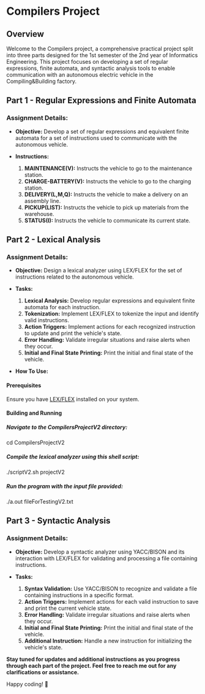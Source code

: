 # Compilers Project

## Overview

Welcome to the Compilers project, a comprehensive practical project split into three parts designed for the 1st semester of the 2nd year of Informatics Engineering. This project focuses on developing a set of regular expressions, finite automata, and syntactic analysis tools to enable communication with an autonomous electric vehicle in the Compiling&Building factory.

## Part 1 - Regular Expressions and Finite Automata
### Assignment Details:

- **Objective:**
  Develop a set of regular expressions and equivalent finite automata for a set of instructions used to communicate with the autonomous vehicle.

- **Instructions:**
  1. **MAINTENANCE(V):** Instructs the vehicle to go to the maintenance station.
  2. **CHARGE-BATTERY(V):** Instructs the vehicle to go to the charging station.
  3. **DELIVERY(L,M,Q):** Instructs the vehicle to make a delivery on an assembly line.
  4. **PICKUP(LIST):** Instructs the vehicle to pick up materials from the warehouse.
  5. **STATUS(I):** Instructs the vehicle to communicate its current state.

## Part 2 - Lexical Analysis
### Assignment Details:

- **Objective:**
  Design a lexical analyzer using LEX/FLEX for the set of instructions related to the autonomous vehicle.

- **Tasks:**
  1. **Lexical Analysis:** Develop regular expressions and equivalent finite automata for each instruction.
  2. **Tokenization:** Implement LEX/FLEX to tokenize the input and identify valid instructions.
  3. **Action Triggers:** Implement actions for each recognized instruction to update and print the vehicle's state.
  4. **Error Handling:** Validate irregular situations and raise alerts when they occur.
  5. **Initial and Final State Printing:** Print the initial and final state of the vehicle.
- **How To Use:**
#### Prerequisites
Ensure you have [LEX/FLEX](flex-link) installed on your system.

#### Building and Running

##### Navigate to the CompilersProjectV2 directory:
cd CompilersProjectV2

##### Compile the lexical analyzer using this shell script:
./scriptV2.sh projectV2

##### Run the program with the input file provided:
./a.out fileForTestingV2.txt

## Part 3 - Syntactic Analysis
### Assignment Details:

- **Objective:**
  Develop a syntactic analyzer using YACC/BISON and its interaction with LEX/FLEX for validating and processing a file containing instructions.

- **Tasks:**
  1. **Syntax Validation:** Use YACC/BISON to recognize and validate a file containing instructions in a specific format.
  2. **Action Triggers:** Implement actions for each valid instruction to save and print the current vehicle state.
  3. **Error Handling:** Validate irregular situations and raise alerts when they occur.
  4. **Initial and Final State Printing:** Print the initial and final state of the vehicle.
  5. **Additional Instruction:** Handle a new instruction for initializing the vehicle's state.

**Stay tuned for updates and additional instructions as you progress through each part of the project. Feel free to reach me out for any clarifications or assistance.**

Happy coding! 🚀
